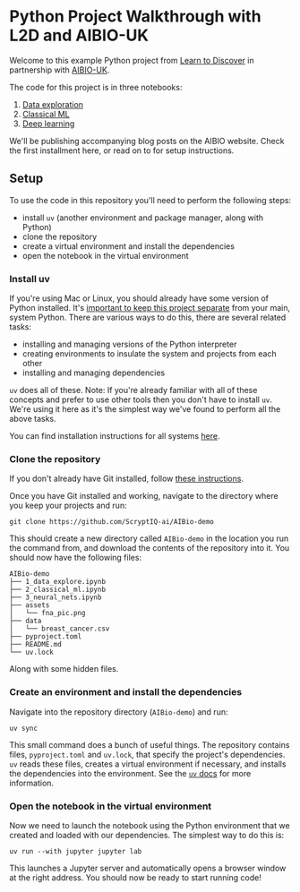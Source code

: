 # Python Project Walkthrough with L2D and AIBIO-UK

Welcome to this example Python project from [Learn to Discover](https://learntodiscover.ai/) in partnership with [AIBIO-UK](https://aibio.ac.uk/).

The code for this project is in three notebooks: 
1. [Data exploration](1_data_explore.ipynb)
2. [Classical ML](2_classical_ml.ipynb)
3. [Deep learning](3_neural_nets.ipynb)

We'll be publishing accompanying blog posts on the AIBIO website. Check the first installment here, or read on to for setup instructions. 

## Setup

To use the code in this repository you'll need to perform the following steps:
- install `uv` (another environment and package manager, along with Python)
- clone the repository
- create a virtual environment and install the dependencies 
- open the notebook in the virtual environment

### Install uv

If you're using Mac or Linux, you should already have some version of Python installed. It's [important to keep this project separate](https://aibio.ac.uk/blog/why-do-we-use-python-environments/) from your main, system Python. There are various ways to do this, there are several related tasks: 
- installing and managing versions of the Python interpreter
- creating environments to insulate the system and projects from each other 
- installing and managing dependencies

`uv` does all of these. Note: If you're already familiar with all of these concepts and prefer to use other tools then you don't have to install `uv`. We're using it here as it's the simplest way we've found to perform all the above tasks. 

You can find installation instructions for all systems [here](https://docs.astral.sh/uv/getting-started/installation/#standalone-installer).

### Clone the repository

If you don't already have Git installed, follow [these instructions](https://github.com/git-guides/install-git). 

Once you have Git installed and working, navigate to the directory where you keep your projects and run:

```
git clone https://github.com/ScryptIQ-ai/AIBio-demo
```

This should create a new directory called `AIBio-demo` in the location you run the command from, and download the contents of the repository into it. You should now have the following files:

```
AIBio-demo
├── 1_data_explore.ipynb
├── 2_classical_ml.ipynb
├── 3_neural_nets.ipynb
├── assets
│   └── fna_pic.png
├── data
│   └── breast_cancer.csv
├── pyproject.toml
├── README.md
└── uv.lock
```

Along with some hidden files. 

### Create an environment and install the dependencies 

Navigate into the repository directory (`AIBio-demo`) and run:

```
uv sync
```

This small command does a bunch of useful things. The repository contains files, `pyproject.toml` and `uv.lock`, that specify the project's dependencies. `uv` reads these files, creates a virtual environment if necessary, and installs the dependencies into the environment. See the [`uv` docs](https://docs.astral.sh/uv/guides/projects/) for more information. 

### Open the notebook in the virtual environment

Now we need to launch the notebook using the Python environment that we created and loaded with our dependencies. The simplest way to do this is:

```
uv run --with jupyter jupyter lab
```

This launches a Jupyter server and automatically opens a browser window at the right address. You should now be ready to start running code!